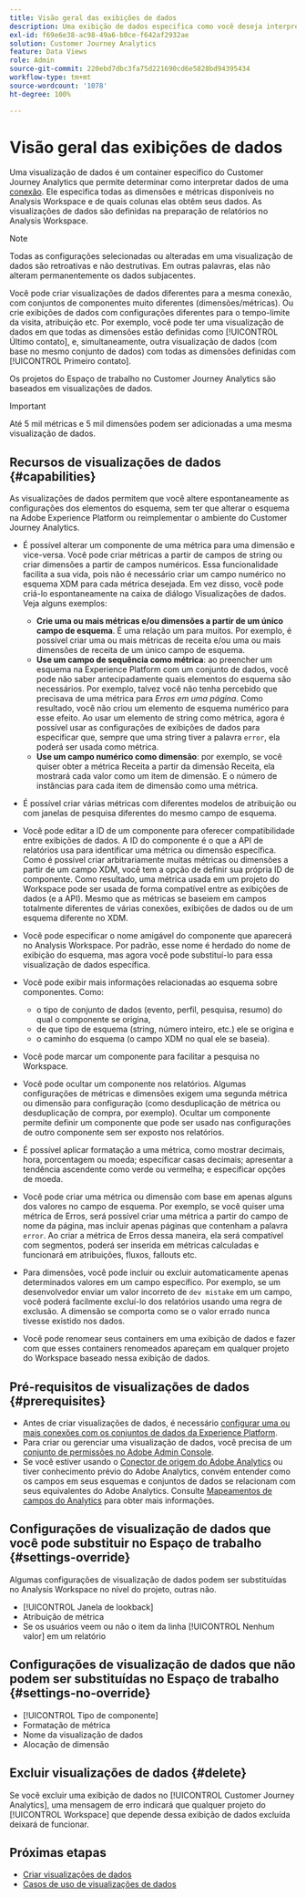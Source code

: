 ```yaml
---
title: Visão geral das exibições de dados
description: Uma exibição de dados especifica como você deseja interpretar elementos dos dados na conexão do Customer Journey Analytics, como métricas, dimensões, sessões etc.
exl-id: f69e6e38-ac98-49a6-b0ce-f642af2932ae
solution: Customer Journey Analytics
feature: Data Views
role: Admin
source-git-commit: 220ebd7dbc3fa75d221690cd6e5828bd94395434
workflow-type: tm+mt
source-wordcount: '1078'
ht-degree: 100%

---
```


# Visão geral das exibições de dados

Uma visualização de dados é um container específico do Customer Journey Analytics que permite determinar como interpretar dados de uma [conexão](/help/connections/create-connection.md). Ele especifica todas as dimensões e métricas disponíveis no Analysis Workspace e de quais colunas elas obtêm seus dados. As visualizações de dados são definidas na preparação de relatórios no Analysis Workspace.

>[!NOTE]
>
>Todas as configurações selecionadas ou alteradas em uma visualização de dados são retroativas e não destrutivas. Em outras palavras, elas não alteram permanentemente os dados subjacentes.

Você pode criar visualizações de dados diferentes para a mesma conexão, com conjuntos de componentes muito diferentes (dimensões/métricas). Ou crie exibições de dados com configurações diferentes para o tempo-limite da visita, atribuição etc. Por exemplo, você pode ter uma visualização de dados em que todas as dimensões estão definidas como [!UICONTROL Último contato], e, simultaneamente, outra visualização de dados (com base no mesmo conjunto de dados) com todas as dimensões definidas com [!UICONTROL Primeiro contato].

Os projetos do Espaço de trabalho no Customer Journey Analytics são baseados em visualizações de dados.

>[!IMPORTANT]
>
>Até 5 mil métricas e 5 mil dimensões podem ser adicionadas a uma mesma visualização de dados.

## Recursos de visualizações de dados {#capabilities}

As visualizações de dados permitem que você altere espontaneamente as configurações dos elementos do esquema, sem ter que alterar o esquema na Adobe Experience Platform ou reimplementar o ambiente do Customer Journey Analytics.

* É possível alterar um componente de uma métrica para uma dimensão e vice-versa. Você pode criar métricas a partir de campos de string ou criar dimensões a partir de campos numéricos. Essa funcionalidade facilita a sua vida, pois não é necessário criar um campo numérico no esquema XDM para cada métrica desejada. Em vez disso, você pode criá-lo espontaneamente na caixa de diálogo Visualizações de dados. Veja alguns exemplos:
   * **Crie uma ou mais métricas e/ou dimensões a partir de um único campo de esquema**. É uma relação um para muitos. Por exemplo, é possível criar uma ou mais métricas de receita e/ou uma ou mais dimensões de receita de um único campo de esquema.
   * **Use um campo de sequência como métrica**: ao preencher um esquema na Experience Platform com um conjunto de dados, você pode não saber antecipadamente quais elementos do esquema são necessários. Por exemplo, talvez você não tenha percebido que precisava de uma métrica para *Erros em uma página*. Como resultado, você não criou um elemento de esquema numérico para esse efeito. Ao usar um elemento de string como métrica, agora é possível usar as configurações de exibições de dados para especificar que, sempre que uma string tiver a palavra `error`, ela poderá ser usada como métrica.
   * **Use um campo numérico como dimensão**: por exemplo, se você quiser obter a métrica Receita a partir da dimensão Receita, ela mostrará cada valor como um item de dimensão. E o número de instâncias para cada item de dimensão como uma métrica.

* É possível criar várias métricas com diferentes modelos de atribuição ou com janelas de pesquisa diferentes do mesmo campo de esquema.

* Você pode editar a ID de um componente para oferecer compatibilidade entre exibições de dados. A ID do componente é o que a API de relatórios usa para identificar uma métrica ou dimensão específica. Como é possível criar arbitrariamente muitas métricas ou dimensões a partir de um campo XDM, você tem a opção de definir sua própria ID de componente. Como resultado, uma métrica usada em um projeto do Workspace pode ser usada de forma compatível entre as exibições de dados (e a API). Mesmo que as métricas se baseiem em campos totalmente diferentes de várias conexões, exibições de dados ou de um esquema diferente no XDM.

* Você pode especificar o nome amigável do componente que aparecerá no Analysis Workspace. Por padrão, esse nome é herdado do nome de exibição do esquema, mas agora você pode substituí-lo para essa visualização de dados específica.

* Você pode exibir mais informações relacionadas ao esquema sobre componentes. Como:

   * o tipo de conjunto de dados (evento, perfil, pesquisa, resumo) do qual o componente se origina,
   * de que tipo de esquema (string, número inteiro, etc.) ele se origina e
   * o caminho do esquema (o campo XDM no qual ele se baseia).

* Você pode marcar um componente para facilitar a pesquisa no Workspace.

* Você pode ocultar um componente nos relatórios. Algumas configurações de métricas e dimensões exigem uma segunda métrica ou dimensão para configuração (como desduplicação de métrica ou desduplicação de compra, por exemplo). Ocultar um componente permite definir um componente que pode ser usado nas configurações de outro componente sem ser exposto nos relatórios.

* É possível aplicar formatação a uma métrica, como mostrar decimais, hora, porcentagem ou moeda; especificar casas decimais; apresentar a tendência ascendente como verde ou vermelha; e especificar opções de moeda.

* Você pode criar uma métrica ou dimensão com base em apenas alguns dos valores no campo de esquema. Por exemplo, se você quiser uma métrica de Erros, será possível criar uma métrica a partir do campo de nome da página, mas incluir apenas páginas que contenham a palavra `error`. Ao criar a métrica de Erros dessa maneira, ela será compatível com segmentos, poderá ser inserida em métricas calculadas e funcionará em atribuições, fluxos, fallouts etc.

* Para dimensões, você pode incluir ou excluir automaticamente apenas determinados valores em um campo específico. Por exemplo, se um desenvolvedor enviar um valor incorreto de `dev mistake` em um campo, você poderá facilmente excluí-lo dos relatórios usando uma regra de exclusão. A dimensão se comporta como se o valor errado nunca tivesse existido nos dados.

* Você pode renomear seus containers em uma exibição de dados e fazer com que esses containers renomeados apareçam em qualquer projeto do Workspace baseado nessa exibição de dados.

## Pré-requisitos de visualizações de dados {#prerequisites}

* Antes de criar visualizações de dados, é necessário [configurar uma ou mais conexões com os conjuntos de dados da Experience Platform](/help/connections/create-connection.md).
* Para criar ou gerenciar uma visualização de dados, você precisa de um [conjunto de permissões no Adobe Admin Console](https://experienceleague.adobe.com/pt-br/docs/analytics-platform/using/cja-overview/cja-overview).
* Se você estiver usando o [Conector de origem do Adobe Analytics](/help/data-ingestion/analytics.md) ou tiver conhecimento prévio do Adobe Analytics, convém entender como os campos em seus esquemas e conjuntos de dados se relacionam com seus equivalentes do Adobe Analytics. Consulte [Mapeamentos de campos do Analytics](https://experienceleague.adobe.com/pt-br/docs/experience-platform/sources/connectors/adobe-applications/mapping/analytics) para obter mais informações.

## Configurações de visualização de dados que você pode substituir no Espaço de trabalho {#settings-override}

Algumas configurações de visualização de dados podem ser substituídas no Analysis Workspace no nível do projeto, outras não.

* [!UICONTROL Janela de lookback]
* Atribuição de métrica
* Se os usuários veem ou não o item da linha [!UICONTROL Nenhum valor] em um relatório

## Configurações de visualização de dados que não podem ser substituídas no Espaço de trabalho {#settings-no-override}

* [!UICONTROL Tipo de componente]
* Formatação de métrica
* Nome da visualização de dados
* Alocação de dimensão

## Excluir visualizações de dados {#delete}

Se você excluir uma exibição de dados no [!UICONTROL Customer Journey Analytics], uma mensagem de erro indicará que qualquer projeto do [!UICONTROL Workspace] que depende dessa exibição de dados excluída deixará de funcionar.

## Próximas etapas

* [Criar visualizações de dados](/help/data-views/create-dataview.md)
* [Casos de uso de visualizações de dados](/help/use-cases/data-views/data-views-usecases.md)
